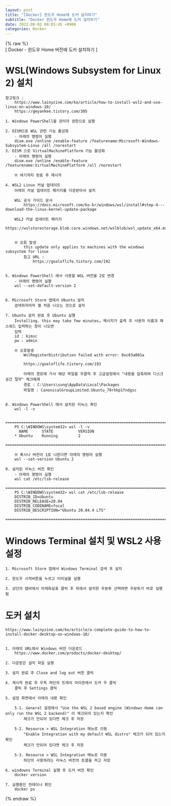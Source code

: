 ```yaml
---  
layout: post  
title: "[Docker] 윈도우 Home에 도커 설치하기"  
subtitle: "Docker 윈도우 Home에 도커 설치하기"  
date: 2022-08-02 00:03:45 +0900  
categories: Docker  
---  
```

{% raw %}  
[ Docker - 윈도우 Home 버전에 도커 설치하기 ]   
  
# WSL(Windows Subsystem for Linux 2) 설치  
	참고링크 :   
		https://www.lainyzine.com/ko/article/how-to-install-wsl2-and-use-linux-on-windows-10/  
		https://gmyankee.tistory.com/305  
		  
	1. Windows PowerShell을 관리자 권한으로 실행  
  
	2. DISM으로 WSL 관련 기능 활성화  
		- 아래의 명령어 실행  
		dism.exe /online /enable-feature /featurename:Microsoft-Windows-Subsystem-Linux /all /norestart  
	3. DISM 으로 VirtualMachinePlatform 기능 활성화  
		- 아래의 명령어 실행  
		dism.exe /online /enable-feature /featurename:VirtualMachinePlatform /all /norestart  
		  
		※ 여기까지 완료 후 재시작  
  
	4. WSL2 Linux 커널 업데이트  
		아래의 커널 업데이트 패키지를 다운받아서 설치  
  
		WSL 공식 가이드 문서  
			https://docs.microsoft.com/ko-kr/windows/wsl/install#step-4---download-the-linux-kernel-update-package  
		  
		WSL2 커널 업데이트 패키지  
			https://wslstorestorage.blob.core.windows.net/wslblob/wsl_update_x64.msi  
		  
  
		※ 오류 발생  
			this update only applies to machines with the windows subsystem for linux  
			참고 URL :   
				https://goaloflife.tistory.com/192  
			  
			  
	5. Windows PowerShell 에서 사용할 WSL 버전을 2로 변경  
		- 아래의 명령어 실행  
		wsl --set-default-version 2  
  
  
	6. Microsoft Store 앱에서 Ubuntu 설치  
		검색하자마자 젤 처음 나오는 것으로 설치  
  
	7. Ubuntu 설치 완료 후 Ubuntu 실행  
		Installing. this may take few minutes… 메시지가 출력 후 사용자 이름과 패스워드 입력하는 창이 나오면   
		입력  
		id : kimsc  
		pw : admin  
  
		※ 오류발생  
			WslRegisterDistribution failed with error: 0xc03a001a  
  
			https://goaloflife.tistory.com/193  
			  
			아래의 경로에 가서 해당 파일을 우클릭 후 고급설정에서 "내용을 압축하여 디스크 공간 절약" 체크해재  
			경로 : C:\Users\sung\AppData\Local\Packages  
			파일명 : CanonicalGroupLimited.Ubuntu_79rhkp1fndgsc  
  
  
	8. Windows PowerShell 에서 설치된 리눅스 확인  
		wsl -l -v  
  
		=================================================================================================================  
		PS C:\WINDOWS\system32> wsl -l -v  
		  NAME      STATE           VERSION  
		* Ubuntu    Running         2  
		=================================================================================================================  
  
		※ 혹시나 버전이 1로 나온다면 아래의 명령어 실행  
		wsl --set-version Ubuntu 2  
  
	9. 설치된 리눅스 버전 확인  
		- 아래의 명령어 실행  
		wsl cat /etc/lsb-release  
		=================================================================================================================  
		PS C:\WINDOWS\system32> wsl cat /etc/lsb-release  
		DISTRIB_ID=Ubuntu  
		DISTRIB_RELEASE=20.04  
		DISTRIB_CODENAME=focal  
		DISTRIB_DESCRIPTION="Ubuntu 20.04.4 LTS"  
		=================================================================================================================  
  
  
  
  
# Windows Terminal 설치 및 WSL2 사용 설정  
	  
	1. Microsoft Store 앱에서 Windows Terminal 검색 후 설치  
  
	2. 윈도우 시작버튼을 누르고 터미널을 실행  
  
	3. 상단의 탭바에서 아래화살표 클릭 후 위에서 설치한 우분투 선택하면 우분투가 바로 실행됨  
  
  
  
# 도커 설치  
	https://www.lainyzine.com/ko/article/a-complete-guide-to-how-to-install-docker-desktop-on-windows-10/  
  
	  
	1. 아래의 URL에서 Windows 버전 다운로드  
		https://www.docker.com/products/docker-desktop/  
	  
	2. 다운받은 설치 파일 실행  
	  
	3. 설치 완료 후 Close and log out 버튼 클릭  
  
	4. 재시작 완료 후 우측 하단의 트레이 아이콘에서 도커 우 클릭  
		클릭 후 Settings 클릭  
	  
	5. 설정 화면에서 아래의 내용 확인  
		  
		5-1. General 설정에서 "Use the WSL 2 based engine (Windows Home can only run the WSL 2 backend)" 이 체크되어 있는지 확인  
			체크가 안되어 있다면 체크 후 저장  
		  
		5-2. Resource > WSL Integration 메뉴로 이동  
			"Enable Integration with my default WSL distro" 체크가 되어 있는지 확인  
			체크가 안되어 있다면 체크 후 저장		  
		  
		5-3. Resource > WSL Integration 메뉴로 이동  
			하단의 사용하려는 리눅스 버전의 토클을 켜고 저장  
  
	6. windowns Terminal 실행 후 도커 버전 확인  
		docker version  
	  
	7. 실행중인 컨테이너 확인  
		docker ps  
	  
  
  
		  
  
  
{% endraw %}